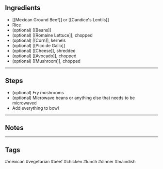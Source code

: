 ## Ingredients
- [[Mexican Ground Beef]] or [[Candice's Lentils]]
- Rice
- (optional) [[Beans]]
- (optional) [[Romaine Lettuce]], chopped
- (optional) [[Corn]], kernels
- (optional) [[Pico de Gallo]]
- (optional) [[Cheese]], shredded
- (optional) [[Avocado]], chopped 
- (optional) [[Mushroom]], chopped

---
## Steps
- (optional) Fry mushrooms
- (optional) Microwave beans or anything else that needs to be microwaved
- Add everything to bowl

---
## Notes

---
## Tags
#mexican 
#vegetarian #beef #chicken 
#lunch #dinner 
#maindish 
